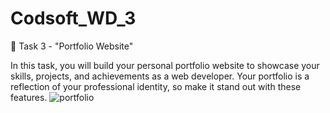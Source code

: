 # Codsoft_WD_3
📁 Task 3 - "Portfolio Website"

In this task, you will build your personal portfolio website to showcase your skills, projects, and achievements as a web developer. Your portfolio is a reflection of your professional identity, so make it stand out with these features.
![portfolio](https://github.com/PavanJ157/Codsoft_WD_3/assets/153985191/c6186ba4-bcae-4491-8937-301274f156e1)
